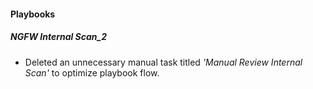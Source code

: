 
#### Playbooks

##### NGFW Internal Scan_2

- Deleted an unnecessary manual task titled *'Manual Review Internal Scan'* to optimize playbook flow.